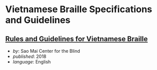 Vietnamese Braille Specifications and Guidelines
================================================

## [Rules and Guidelines for Vietnamese Braille](http://saomaicenter.org/en/blog/rules-and-guidelines-vietnamese-braille)

* _by_: Sao Mai Center for the Blind
* _published_: 2018
* _language_: English
